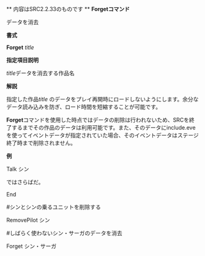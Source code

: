 ** 内容はSRC2.2.33のものです **
**Forgetコマンド**

データを消去

**書式**

**Forget** *title*

**指定項目説明**

*title*データを消去する作品名

**解説**

指定した作品*title* のデータをプレイ再開時にロードしないようにします。余分なデータ読み込みを防ぎ、ロード時間を短縮することが可能です。

**Forget**コマンドを使用した時点ではデータの削除は行われないため、SRCを終了するまでその作品のデータは利用可能です。また、そのデータにinclude.eveを使ってイベントデータが指定されていた場合、そのイベントデータはステージ終了時まで削除されません。

**例**

Talk シン

ではさらばだ。

End

#シンとシンの乗るユニットを削除する

RemovePilot シン

#しばらく使わないシン・サーガのデータを消去

Forget シン・サーガ

